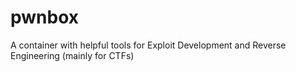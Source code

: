 # pwnbox

A container with helpful tools for Exploit Development and Reverse Engineering (mainly for CTFs)
